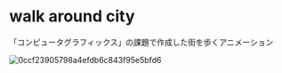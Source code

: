 # walk around city
「コンピュータグラフィックス」の課題で作成した街を歩くアニメーション

![0ccf23905798a4efdb6c843f95e5bfd6](https://user-images.githubusercontent.com/83057130/138393912-88429d1d-93bf-4b2f-a602-249e27a31be9.gif)
